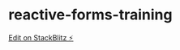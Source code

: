 # reactive-forms-training

[Edit on StackBlitz ⚡️](https://stackblitz.com/edit/reactive-forms-training)